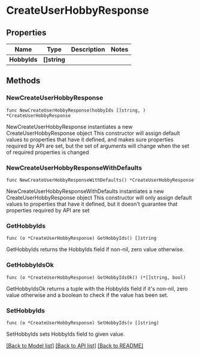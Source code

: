 # CreateUserHobbyResponse

## Properties

Name | Type | Description | Notes
------------ | ------------- | ------------- | -------------
**HobbyIds** | **[]string** |  | 

## Methods

### NewCreateUserHobbyResponse

`func NewCreateUserHobbyResponse(hobbyIds []string, ) *CreateUserHobbyResponse`

NewCreateUserHobbyResponse instantiates a new CreateUserHobbyResponse object
This constructor will assign default values to properties that have it defined,
and makes sure properties required by API are set, but the set of arguments
will change when the set of required properties is changed

### NewCreateUserHobbyResponseWithDefaults

`func NewCreateUserHobbyResponseWithDefaults() *CreateUserHobbyResponse`

NewCreateUserHobbyResponseWithDefaults instantiates a new CreateUserHobbyResponse object
This constructor will only assign default values to properties that have it defined,
but it doesn't guarantee that properties required by API are set

### GetHobbyIds

`func (o *CreateUserHobbyResponse) GetHobbyIds() []string`

GetHobbyIds returns the HobbyIds field if non-nil, zero value otherwise.

### GetHobbyIdsOk

`func (o *CreateUserHobbyResponse) GetHobbyIdsOk() (*[]string, bool)`

GetHobbyIdsOk returns a tuple with the HobbyIds field if it's non-nil, zero value otherwise
and a boolean to check if the value has been set.

### SetHobbyIds

`func (o *CreateUserHobbyResponse) SetHobbyIds(v []string)`

SetHobbyIds sets HobbyIds field to given value.



[[Back to Model list]](../README.md#documentation-for-models) [[Back to API list]](../README.md#documentation-for-api-endpoints) [[Back to README]](../README.md)


